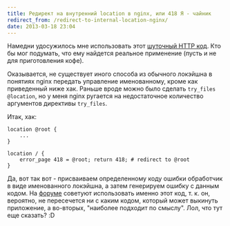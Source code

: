 ```yaml
---
title: Редирект на внутренний location в nginx, или 418 Я - чайник
redirect_from: /redirect-to-internal-location-nginx/
date: 2013-03-18 23:04
---
```


Намедни удосужилось мне использовать этот [шуточный HTTP код][wiki]. Кто бы мог
подумать, что  ему найдется реальное  применение (пусть и не  для приготовления
кофе).

Оказывается, не существует иного способа  из обычного локэйшна в понятиях nginx
передать управление именованному, кроме как  приведенный ниже хак. Раньше вроде
можно  было  сделать  `try_files  @location`,  но  у  меня  nginx  ругается  на
недостаточное количество аргументов директивы `try_files`.

Итак, хак:

```nginx
location @root {
    ...
}

location / {
    error_page 418 = @root; return 418; # redirect to @root
}
```

Да,  вот  так  вот  -   присваиваем  определенному  коду  ошибки  обработчик  в
виде  именованного локэйшна,  а  затем  генерируем ошибку  с  данным кодом.  На
[форуме][forum] советуют использовать  именно этот код, т. к.  он, вероятно, не
пересечется ни с  каким кодом, который может выкинуть  приложение, а во-вторых,
"наиболее подходит по смыслу". Лол, что тут еще сказать? :D



[wiki]: http://ru.wikipedia.org/wiki/HTCPCP
[forum]: http://forum.nginx.org/read.php?21,172188
